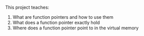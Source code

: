 This project teaches:

1. What are function pointers and how to use them
2. What does a function pointer exactly hold
3. Where does a function pointer point to in the virtual memory
